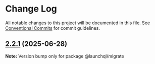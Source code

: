 # Change Log

All notable changes to this project will be documented in this file.
See [Conventional Commits](https://conventionalcommits.org) for commit guidelines.

## [2.2.1](https://github.com/launchql/launchql/compare/@launchql/migrate@2.1.14...@launchql/migrate@2.2.1) (2025-06-28)

**Note:** Version bump only for package @launchql/migrate
